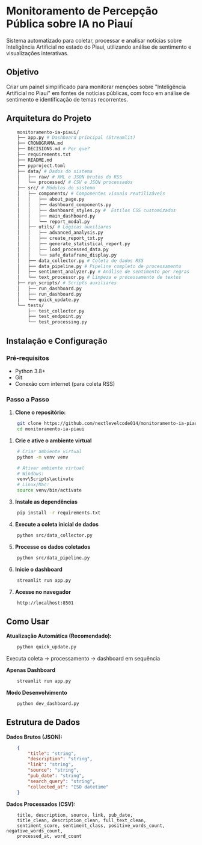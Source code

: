 # Monitoramento de Percepção Pública sobre IA no Piauí

Sistema automatizado para coletar, processar e analisar notícias sobre Inteligência Artificial no estado do Piauí, utilizando análise de sentimento e visualizações interativas.

## Objetivo

Criar um painel simplificado para monitorar menções sobre "Inteligência Artificial no Piauí" em fontes de notícias públicas, com foco em análise de sentimento e identificação de temas recorrentes.

## Arquitetura do Projeto

```bash
    monitoramento-ia-piaui/
    ├── app.py # Dashboard principal (Streamlit)
    ├── CRONOGRAMA.md 
    ├── DECISIONS.md # Por que?
    ├── requirements.txt 
    ├── README.md
    ├── pyproject.toml
    ├── data/ # Dados do sistema
    │   ├── raw/ # XML e JSON brutos do RSS
    │   └── processed/ # CSV e JSON processados
    ├── src/ # Módulos do sistema
    │   ├── components/ # Componentes visuais reutilizáveis
    │   │   ├── about_page.py
    │   │   ├── dashboard_components.py
    │   │   ├── dashboard_styles.py #  Estilos CSS customizados
    │   │   ├── main_dashboard.py
    │   │   └── report_modal.py
    │   ├── utils/ # Lógicas auxiliares
    │   │   ├── advanced_analysis.py
    │   │   ├── create_report_txt.py
    │   │   ├── generate_statistical_report.py
    │   │   ├── load_processed_data.py
    │   │   └── safe_dataframe_display.py
    │   ├── data_collector.py # Coleta de dados RSS
    │   ├── data_pipeline.py # Pipeline completo de processamento
    │   ├── sentiment_analyzer.py # Análise de sentimento por regras
    │   └── text_processor.py # Limpeza e processamento de textos
    ├── run_scripts/ # Scripts auxiliares
    │   ├── run_dashboard.py
    │   ├── run_dashboard.py
    │   └── quick_update.py
    └── tests/
        ├── test_collector.py
        ├── test_endpoint.py
        └── test_processing.py

```
## **Instalação e Configuração**

### **Pré-requisitos**
- Python 3.8+ 
- Git
- Conexão com internet (para coleta RSS)

### **Passo a Passo**

1. **Clone o repositório:**
```bash
    git clone https://github.com/nextlevelcode014/monitoramento-ia-piaui.git
    cd monitoramento-ia-piaui
```

1. **Crie e ative o ambiente virtual**
```bash
    # Criar ambiente virtual
    python -m venv venv

    # Ativar ambiente virtual
    # Windows:
    venv\Scripts\activate
    # Linux/Mac:
    source venv/bin/activate
```

3. **Instale as dependências**
```bash
    pip install -r requirements.txt
```

4. **Execute a coleta inicial de dados**
```bash
    python src/data_collector.py
```

5. **Processe os dados coletados**
```bash
    python src/data_pipeline.py
```

6. **Inicie o dashboard**
```bash 
    streamlit run app.py
```

7. **Acesse no navegador**
```bash
    http://localhost:8501
```

## Como Usar
**Atualização Automática (Recomendado):**
```bash
    python quick_update.py
```
Executa coleta → processamento → dashboard em sequência

**Apenas Dashboard**
```bash
    streamlit run app.py
```

**Modo Desenvolvimento**
```bash
    python dev_dashboard.py
```

## Estrutura de Dados
**Dados Brutos (JSON):**
```json
    {
        "title": "string",
        "description": "string", 
        "link": "string",
        "source": "string",
        "pub_date": "string",
        "search_query": "string",
        "collected_at": "ISO datetime"
    }
```
**Dados Processados (CSV):**
```csv
    title, description, source, link, pub_date, 
    title_clean, description_clean, full_text_clean,
    sentiment_score, sentiment_class, positive_words_count, negative_words_count,
    processed_at, word_count
```